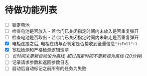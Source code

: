 # 待做功能列表

- [ ] 锁定电池
- [ ] 检查电池是否放入 - 若仓门已关闭指定时间内未放入是否重复弹开
- [ ] 检查电池是否取出 - 若仓门已关闭指定时间内未取走是否重复弹开
- [x] 电柜连接之后, 电柜在线与否判定是否接收到全量信息`"isFull":1`
- [x] 宽松检测和严格检测逻辑理清
- [ ] *长时间未更新自动设为离线, 超过指定时间不更新视为离线 (20分钟)*
- [ ] 记录请求参数和返回参数日志
- [ ] 启动后自动标记之前所有的任务为失败